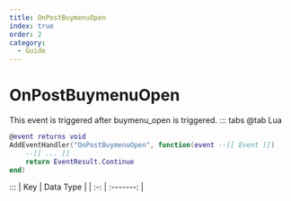 ```yaml
---
title: OnPostBuymenuOpen
index: true
order: 2
category:
  - Guide
---
```


# OnPostBuymenuOpen
This event is triggered after buymenu_open is triggered.
::: tabs
@tab Lua
```lua
@event returns void
AddEventHandler("OnPostBuymenuOpen", function(event --[[ Event ]])
    --[[ ... ]]
    return EventResult.Continue
end)
```

:::
| Key | Data Type |
| :-: | :-------: |